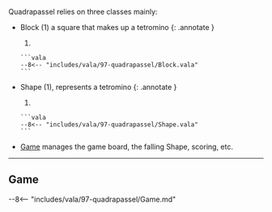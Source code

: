 Quadrapassel relies on three classes mainly:

-   Block (1) a square that makes up a tetromino
    {: .annotate }

    1.  

        ```vala
        --8<-- "includes/vala/97-quadrapassel/Block.vala"
        ```

-   Shape (1), represents a tetromino
    {: .annotate }

    1.  

        ```vala
        --8<-- "includes/vala/97-quadrapassel/Shape.vala"
        ```

-   [Game](#game) manages the game board, the falling Shape, scoring, etc.

---

## Game

--8<-- "includes/vala/97-quadrapassel/Game.md"
